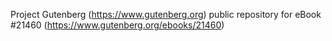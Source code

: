 Project Gutenberg (https://www.gutenberg.org) public repository for eBook #21460 (https://www.gutenberg.org/ebooks/21460)
